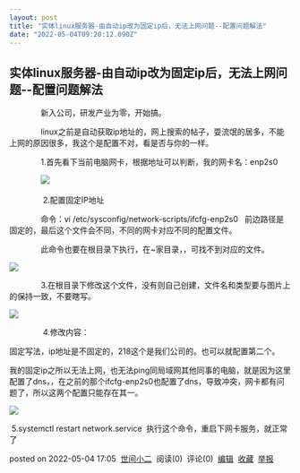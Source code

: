 ```yaml
---
layout: post
title: "实体linux服务器-由自动ip改为固定ip后，无法上网问题--配置问题解法"
date: "2022-05-04T09:20:12.090Z"
---
```

实体linux服务器-由自动ip改为固定ip后，无法上网问题--配置问题解法
--------------------------------------

　　　　新入公司，研发产业为零，开始搞。

　　　　linux之前是自动获取ip地址的，网上搜索的帖子，耍流氓的居多，不能上网的原因很多，我这个是配置不对，看是否与你的一样。

　　　　1.首先看下当前电脑网卡，根据地址可以判断，我的网卡名：enp2s0

　　　　![](https://img2022.cnblogs.com/blog/2309966/202205/2309966-20220504164629909-709237581.png)

 　　　　2.配置固定IP地址

　　　　命令：vi /etc/sysconfig/network-scripts/ifcfg-enp2s0   前边路径是固定的，最后这个文件会不同，不同的网卡对应不同的配置文件。

　　　　此命令也要在根目录下执行，在~家目录，，可找不到对应的文件。

![](https://img2022.cnblogs.com/blog/2309966/202205/2309966-20220504165237280-51264937.png)

　　　　3.在根目录下修改这个文件，没有则自己创建，文件名和类型要与图片上的保持一致，不要瞎写。

![](https://img2022.cnblogs.com/blog/2309966/202205/2309966-20220504165725673-203675736.png)

 　　　　4.修改内容：

固定写法，ip地址是不固定的，218这个是我们公司的。也可以就配置第二个。

我的固定ip之所以无法上网，也无法ping同局域网其他同事的电脑，就是因为这里配置了dns，，在之前的那个ifcfg-enp2s0也配置了dns，导致冲突，网卡都有问题了，所以这两个配置只能存在其一。

![](https://img2022.cnblogs.com/blog/2309966/202205/2309966-20220504165909731-98694318.png)

 5.systemctl restart network.service  执行这个命令，重启下网卡服务，就正常了

posted on 2022-05-04 17:05  [世间小二](https://www.cnblogs.com/liguangwei/)  阅读(0)  评论(0)  [编辑](https://i.cnblogs.com/EditPosts.aspx?postid=16221606)  [收藏](javascript:void(0))  [举报](javascript:void(0))